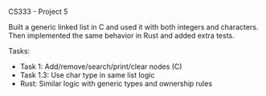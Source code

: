 CS333 - Project 5

Built a generic linked list in C and used it with both integers and characters. Then implemented the same behavior in Rust and added extra tests.

Tasks:
- Task 1: Add/remove/search/print/clear nodes (C)
- Task 1.3: Use char type in same list logic
- Rust: Similar logic with generic types and ownership rules
